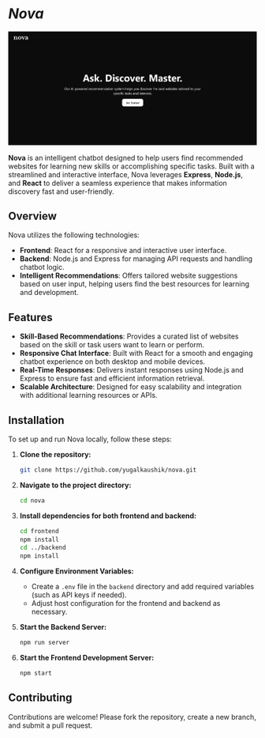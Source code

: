 # *Nova*

![Nova Preview](./preview.png)

**Nova** is an intelligent chatbot designed to help users find recommended websites for learning new skills or accomplishing specific tasks. Built with a streamlined and interactive interface, Nova leverages **Express**, **Node.js**, and **React** to deliver a seamless experience that makes information discovery fast and user-friendly.

## Overview

Nova utilizes the following technologies:

- **Frontend**: React for a responsive and interactive user interface.
- **Backend**: Node.js and Express for managing API requests and handling chatbot logic.
- **Intelligent Recommendations**: Offers tailored website suggestions based on user input, helping users find the best resources for learning and development.

## Features

- **Skill-Based Recommendations**: Provides a curated list of websites based on the skill or task users want to learn or perform.
- **Responsive Chat Interface**: Built with React for a smooth and engaging chatbot experience on both desktop and mobile devices.
- **Real-Time Responses**: Delivers instant responses using Node.js and Express to ensure fast and efficient information retrieval.
- **Scalable Architecture**: Designed for easy scalability and integration with additional learning resources or APIs.

## Installation

To set up and run Nova locally, follow these steps:

1. **Clone the repository:**

    ```bash
    git clone https://github.com/yugalkaushik/nova.git
    ```

2. **Navigate to the project directory:**

    ```bash
    cd nova
    ```

3. **Install dependencies for both frontend and backend:**

    ```bash
    cd frontend
    npm install
    cd ../backend
    npm install
    ```

4. **Configure Environment Variables:**
   - Create a `.env` file in the `backend` directory and add required variables (such as API keys if needed).
   - Adjust host configuration for the frontend and backend as necessary.

5. **Start the Backend Server:**

    ```bash
    npm run server
    ```

6. **Start the Frontend Development Server:**

    ```bash
    npm start
    ```

## Contributing

Contributions are welcome! Please fork the repository, create a new branch, and submit a pull request.
